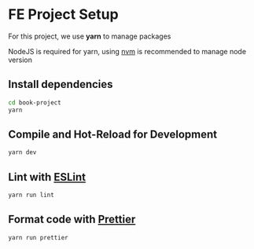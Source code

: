 # FE Project Setup

For this project, we use **yarn** to manage packages

NodeJS is required for yarn, using [nvm](https://github.com/nvm-sh/nvm) is recommended to manage node version

## Install dependencies

```sh
cd book-project
yarn
```

## Compile and Hot-Reload for Development

```sh
yarn dev
```

## Lint with [ESLint](https://eslint.org/)

```sh
yarn run lint
```

## Format code with [Prettier](https://prettier.io/)

```sh
yarn run prettier
```
